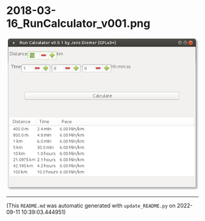 
# 2018-03-16_RunCalculator_v001.png

![2018-03-16_RunCalculator_v001.png](https://raw.githubusercontent.com/jedie/jedie.github.io/master/screenshots/RunCalculator/2018-03-16_RunCalculator_v001.png "2018-03-16_RunCalculator_v001.png")

----
(This `README.md` was automatic generated with `update_README.py` on 2022-09-11 10:39:03.444951)
